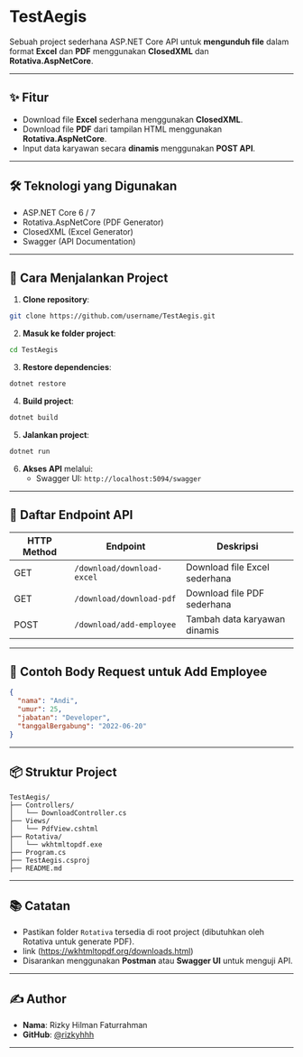 # TestAegis

Sebuah project sederhana ASP.NET Core API untuk **mengunduh file** dalam format **Excel** dan **PDF** menggunakan **ClosedXML** dan **Rotativa.AspNetCore**.

---

## ✨ Fitur

- Download file **Excel** sederhana menggunakan **ClosedXML**.
- Download file **PDF** dari tampilan HTML menggunakan **Rotativa.AspNetCore**.
- Input data karyawan secara **dinamis** menggunakan **POST API**.

---

## 🛠️ Teknologi yang Digunakan

- ASP.NET Core 6 / 7
- Rotativa.AspNetCore (PDF Generator)
- ClosedXML (Excel Generator)
- Swagger (API Documentation)

---

## 🚀 Cara Menjalankan Project

1. **Clone repository**:

```bash
git clone https://github.com/username/TestAegis.git
```

2. **Masuk ke folder project**:

```bash
cd TestAegis
```

3. **Restore dependencies**:

```bash
dotnet restore
```

4. **Build project**:

```bash
dotnet build
```

5. **Jalankan project**:

```bash
dotnet run
```

6. **Akses API** melalui:
   - Swagger UI: `http://localhost:5094/swagger`

---

## 📡 Daftar Endpoint API

| HTTP Method | Endpoint                   | Deskripsi                     |
| ----------- | -------------------------- | ----------------------------- |
| GET         | `/download/download-excel` | Download file Excel sederhana |
| GET         | `/download/download-pdf`   | Download file PDF sederhana   |
| POST        | `/download/add-employee`   | Tambah data karyawan dinamis  |

---

## 🯩 Contoh Body Request untuk Add Employee

```json
{
  "nama": "Andi",
  "umur": 25,
  "jabatan": "Developer",
  "tanggalBergabung": "2022-06-20"
}
```

---

## 📦 Struktur Project

```
TestAegis/
├── Controllers/
│   └── DownloadController.cs
├── Views/
│   └── PdfView.cshtml
├── Rotativa/
│   └── wkhtmltopdf.exe
├── Program.cs
├── TestAegis.csproj
├── README.md
```

---

## 📚 Catatan

- Pastikan folder `Rotativa` tersedia di root project (dibutuhkan oleh Rotativa untuk generate PDF).
- link (https://wkhtmltopdf.org/downloads.html)
- Disarankan menggunakan **Postman** atau **Swagger UI** untuk menguji API.

---

## ✍️ Author

- **Nama**: Rizky Hilman Faturrahman
- **GitHub**: [@rizkyhhh](https://github.com/rizkyhhh)

---

